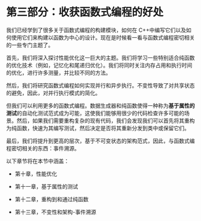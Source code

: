 # 第三部分：收获函数式编程的好处

我们已经学到了很多关于函数式编程的构建模块，如何在 C++中编写它们以及如何使用它们来构建以函数为中心的设计。现在是时候看一看与函数式编程密切相关的一些专门主题了。

首先，我们将深入探讨性能优化这一巨大的主题。我们将学习一些特别适合纯函数的优化技术（例如，记忆化和尾递归优化）。我们将同时关注内存占用和执行时间的优化，进行许多测量，并比较不同的方法。

然后，我们将研究函数式编程如何实现并行和异步执行。不变性导致了对共享状态的避免，因此，对并行执行模式的简化。

但我们可以利用更多的函数式编程。数据生成器和纯函数使得一种称为**基于属性的测试**的自动化测试范式成为可能，这使我们能够用很少的代码检查许多可能的场景。然后，如果我们需要重构复杂的现有代码，我们会发现我们可以首先将其重构为纯函数，快速为其编写测试，然后决定是否将其重新分发到类中或保留它们。

最后，我们将提升到更高的层次，基于不可变状态的架构范式，因此，与函数式编程密切相关的东西：事件溯源。

以下章节将在本节中涵盖：

+   第十章，性能优化

+   第十一章，基于属性的测试

+   第十二章，重构到和通过纯函数

+   第十三章，不变性和架构-事件溯源
